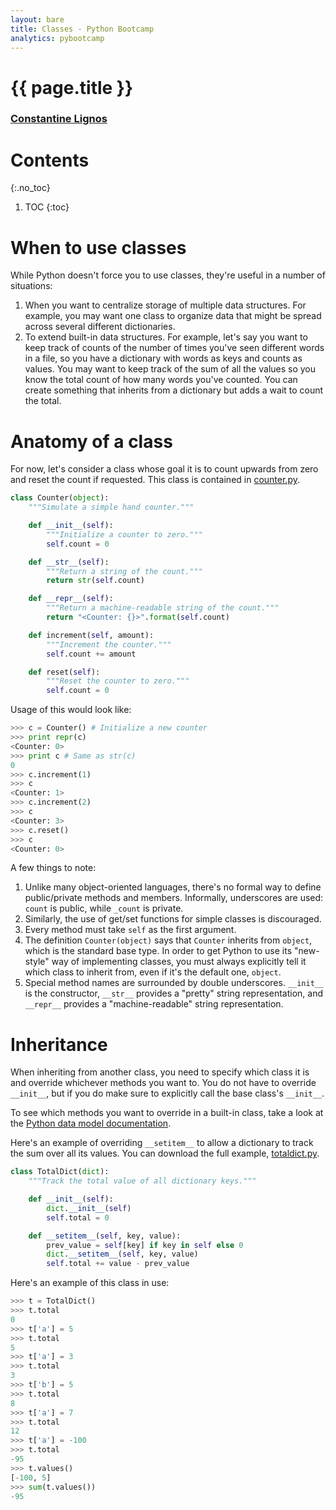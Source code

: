 ```yaml
---
layout: bare
title: Classes - Python Bootcamp
analytics: pybootcamp 
---
```

<div class="titleblock">
  <h1>{{ page.title }}</h1>
  <h3><a href="..">Constantine Lignos</a></h3>
</div>

# Contents
{:.no_toc}
1. TOC
{:toc}

# When to use classes

While Python doesn't force you to use classes, they're useful in a
number of situations:

1. When you want to centralize storage of multiple data
structures. For example, you may want one class to organize data that
might be spread across several different dictionaries.
1. To extend built-in data structures. For example, let's say you want
to keep track of counts of the number of times you've seen different
words in a file, so you have a dictionary with words as keys and
counts as values. You may want to keep track of the sum of all
the values so you know the total count of how many words you've
counted. You can create something that inherits from a dictionary but
adds a wait to count the total.


# Anatomy of a class

For now, let's consider a class whose goal it is to count upwards from
zero and reset the count if requested. This class is contained in
[counter.py](examples/counter.py).

```python
class Counter(object):
    """Simulate a simple hand counter."""

    def __init__(self):
        """Initialize a counter to zero."""
        self.count = 0

    def __str__(self):
        """Return a string of the count."""
        return str(self.count)

    def __repr__(self):
        """Return a machine-readable string of the count."""
        return "<Counter: {}>".format(self.count)

    def increment(self, amount):
        """Increment the counter."""
        self.count += amount

    def reset(self):
        """Reset the counter to zero."""
        self.count = 0
```

Usage of this would look like:
```python
>>> c = Counter() # Initialize a new counter
>>> print repr(c)
<Counter: 0>
>>> print c # Same as str(c)
0
>>> c.increment(1)
>>> c
<Counter: 1>
>>> c.increment(2)
>>> c
<Counter: 3>
>>> c.reset()
>>> c
<Counter: 0>
```

A few things to note:

1. Unlike many object-oriented languages, there's no formal way to
define public/private methods and members. Informally, underscores are
used: `count` is public, while `_count` is private.
1. Similarly, the use of get/set functions for simple classes is
discouraged.
1. Every method must take `self` as the first argument.
1. The definition `Counter(object)` says that `Counter` inherits from
`object`, which is the standard base type. In order to get Python to
use its "new-style" way of implementing classes, you must always
explicitly tell it which class to inherit from, even if it's the
default one, `object`.
1. Special method names are surrounded by double
underscores. `__init__` is the constructor, `__str__` provides a
"pretty" string representation, and `__repr__` provides a
"machine-readable" string representation.

# Inheritance

When inheriting from another class, you need to specify which class it
is and override whichever methods you want to. You do not have to
override `__init__`, but if you do make sure to explicitly call
the base class's `__init__`.

To see which methods you want to override in a built-in class, take a
look at the [Python data model
documentation](http://docs.python.org/2/reference/datamodel.html).

Here's an example of overriding `__setitem__` to allow a dictionary to
track the sum over all its values. You can download the full example,
[totaldict.py](examples/totaldict.py).

```python
class TotalDict(dict):
    """Track the total value of all dictionary keys."""

    def __init__(self):
        dict.__init__(self)
        self.total = 0

    def __setitem__(self, key, value):
        prev_value = self[key] if key in self else 0
        dict.__setitem__(self, key, value)
        self.total += value - prev_value
```
 
Here's an example of this class in use:
```python
>>> t = TotalDict()
>>> t.total
0
>>> t['a'] = 5
>>> t.total
5
>>> t['a'] = 3
>>> t.total
3
>>> t['b'] = 5
>>> t.total
8
>>> t['a'] = 7
>>> t.total
12
>>> t['a'] = -100
>>> t.total
-95
>>> t.values()
[-100, 5]
>>> sum(t.values())
-95
```
